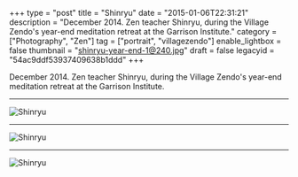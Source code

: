 +++
type = "post"
title = "Shinryu"
date = "2015-01-06T22:31:21"
description = "December 2014. Zen teacher Shinryu, during the Village Zendo's year-end meditation retreat at the Garrison Institute."
category = ["Photography", "Zen"]
tag = ["portrait", "villagezendo"]
enable_lightbox = false
thumbnail = "shinryu-year-end-1@240.jpg"
draft = false
legacyid = "54ac9ddf53937409638b1ddd"
+++

<p>December 2014. Zen teacher Shinryu, during the Village Zendo's year-end meditation retreat at the Garrison Institute.</p>
<hr />
<p><img style="display:block; margin-left:auto; margin-right:auto;" src="shinryu-year-end-3.jpg" alt="Shinryu" title="Shinryu" /></p>
<hr />
<p><img style="display:block; margin-left:auto; margin-right:auto;" src="shinryu-year-end-2.jpg" alt="Shinryu" title="Shinryu" /></p>
<hr />
<p><img style="display:block; margin-left:auto; margin-right:auto;" src="shinryu-year-end-1.jpg" alt="Shinryu" title="Shinryu" /></p>
